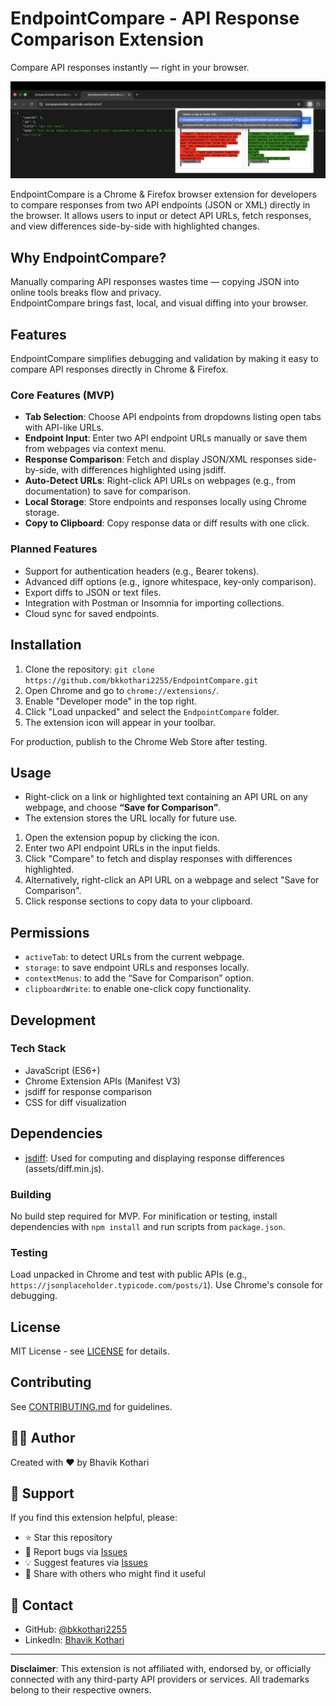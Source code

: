 # EndpointCompare - API Response Comparison Extension
Compare API responses instantly — right in your browser.

![EndpointCompare Demo](images/demo.png)


EndpointCompare is a Chrome & Firefox browser extension for developers to compare responses from two API endpoints (JSON or XML) directly in the browser. It allows users to input or detect API URLs, fetch responses, and view differences side-by-side with highlighted changes.

## Why EndpointCompare?
Manually comparing API responses wastes time — copying JSON into online tools breaks flow and privacy.  
EndpointCompare brings fast, local, and visual diffing into your browser.


## Features
EndpointCompare simplifies debugging and validation by making it easy to compare API responses directly in Chrome & Firefox.


### Core Features (MVP)
- **Tab Selection**: Choose API endpoints from dropdowns listing open tabs with API-like URLs.
- **Endpoint Input**: Enter two API endpoint URLs manually or save them from webpages via context menu.
- **Response Comparison**: Fetch and display JSON/XML responses side-by-side, with differences highlighted using jsdiff.
- **Auto-Detect URLs**: Right-click API URLs on webpages (e.g., from documentation) to save for comparison.
- **Local Storage**: Store endpoints and responses locally using Chrome storage.
- **Copy to Clipboard**: Copy response data or diff results with one click.

### Planned Features
- Support for authentication headers (e.g., Bearer tokens).
- Advanced diff options (e.g., ignore whitespace, key-only comparison).
- Export diffs to JSON or text files.
- Integration with Postman or Insomnia for importing collections.
- Cloud sync for saved endpoints.

## Installation

1. Clone the repository: `git clone https://github.com/bkkothari2255/EndpointCompare.git`
2. Open Chrome and go to `chrome://extensions/`.
3. Enable "Developer mode" in the top right.
4. Click "Load unpacked" and select the `EndpointCompare` folder.
5. The extension icon will appear in your toolbar.

For production, publish to the Chrome Web Store after testing.

## Usage
- Right-click on a link or highlighted text containing an API URL on any webpage, and choose **“Save for Comparison”**.
- The extension stores the URL locally for future use.

1. Open the extension popup by clicking the icon.
2. Enter two API endpoint URLs in the input fields.
3. Click "Compare" to fetch and display responses with differences highlighted.
4. Alternatively, right-click an API URL on a webpage and select "Save for Comparison".
5. Click response sections to copy data to your clipboard.

## Permissions
- `activeTab`: to detect URLs from the current webpage.
- `storage`: to save endpoint URLs and responses locally.
- `contextMenus`: to add the “Save for Comparison” option.
- `clipboardWrite`: to enable one-click copy functionality.


## Development

### Tech Stack
- JavaScript (ES6+)
- Chrome Extension APIs (Manifest V3)
- jsdiff for response comparison
- CSS for diff visualization


## Dependencies
- [jsdiff](https://github.com/kpdecker/jsdiff): Used for computing and displaying response differences (assets/diff.min.js).

### Building
No build step required for MVP. For minification or testing, install dependencies with `npm install` and run scripts from `package.json`.

### Testing
Load unpacked in Chrome and test with public APIs (e.g., `https://jsonplaceholder.typicode.com/posts/1`). Use Chrome's console for debugging.

## License
MIT License - see [LICENSE](LICENSE) for details.

## Contributing
See [CONTRIBUTING.md](CONTRIBUTING.md) for guidelines.

## 👨‍💻 Author

Created with ❤️ by Bhavik Kothari

## 🌟 Support

If you find this extension helpful, please:
- ⭐ Star this repository
- 🐛 Report bugs via [Issues](../../issues)
- 💡 Suggest features via [Issues](../../issues)
- 📢 Share with others who might find it useful

## 📧 Contact

- GitHub: [@bkkothari2255](https://github.com/bkkothari2255)
- LinkedIn: [Bhavik Kothari](https://www.linkedin.com/in/bkkothari2255/)

---

**Disclaimer**: This extension is not affiliated with, endorsed by, or officially connected with any third-party API providers or services. All trademarks belong to their respective owners.